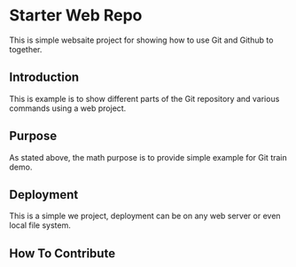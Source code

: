 # Starter Web Repo

This is simple websaite project for showing how to use Git and Github to together.

## Introduction

This is example is to show different parts of the Git repository and various commands using a web project.

## Purpose

As stated above, the math purpose is to provide simple example for Git train demo.

## Deployment

This is a simple we project, deployment can be on any web server or even local file system. 

## How To Contribute

